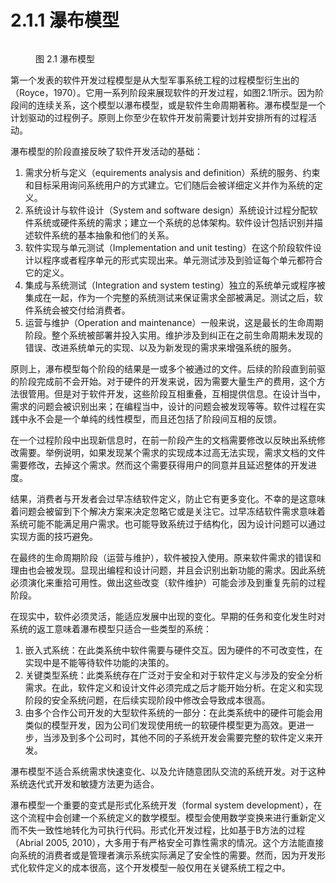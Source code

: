 # 2.1.1 瀑布模型

<figure><img src="../../../../.gitbook/assets/图2.1.1.1.png" alt=""><figcaption><p>图 2.1 瀑布模型</p></figcaption></figure>

第一个发表的软件开发过程模型是从大型军事系统工程的过程模型衍生出的（Royce，1970）。它用一系列阶段来展现软件的开发过程，如图2.1所示。因为阶段间的连续关系，这个模型以瀑布模型，或是软件生命周期著称。瀑布模型是一个计划驱动的过程例子。原则上你至少在软件开发前需要计划并安排所有的过程活动。

瀑布模型的阶段直接反映了软件开发活动的基础：

1. 需求分析与定义（equirements analysis and definition）系统的服务、约束和目标采用询问系统用户的方式建立。它们随后会被详细定义并作为系统的定义。
2. 系统设计与软件设计（System and software design）系统设计过程分配软件系统或硬件系统的需求；建立一个系统的总体架构。软件设计包括识别并描述软件系统的基本抽象和他们的关系。
3. 软件实现与单元测试（Implementation and unit testing）在这个阶段软件设计以程序或者程序单元的形式实现出来。单元测试涉及到验证每个单元都符合它的定义。
4. 集成与系统测试（Integration and system testing）独立的系统单元或程序被集成在一起，作为一个完整的系统测试来保证需求全部被满足。测试之后，软件系统会被交付给消费者。
5. 运营与维护（Operation and maintenance）一般来说，这是最长的生命周期阶段。整个系统被部署并投入实用。维护涉及到纠正在之前生命周期未发现的错误、改进系统单元的实现、以及为新发现的需求来增强系统的服务。

原则上，瀑布模型每个阶段的结果是一或多个被通过的文件。后续的阶段直到前驱的阶段完成前不会开始。对于硬件的开发来说，因为需要大量生产的费用，这个方法很管用。但是对于软件开发，这些阶段互相重叠，互相提供信息。在设计当中，需求的问题会被识别出来；在编程当中，设计的问题会被发现等等。软件过程在实践中永不会是一个单纯的线性模型，而且还包括了阶段间互相的反馈。

在一个过程阶段中出现新信息时，在前一阶段产生的文档需要修改以反映出系统修改需要。举例说明，如果发现某个需求的实现成本过高无法实现，需求文档的文件需要修改，去掉这个需求。然而这个需要获得用户的同意并且延迟整体的开发进度。

结果，消费者与开发者会过早冻结软件定义，防止它有更多变化。不幸的是这意味着问题会被留到下个解决方案来决定忽略它或是关注它。过早冻结软件需求意味着系统可能不能满足用户需求。也可能导致系统过于结构化，因为设计问题可以通过实现方面的技巧避免。

在最终的生命周期阶段（运营与维护），软件被投入使用。原来软件需求的错误和理由也会被发现。显现出编程和设计问题，并且会识别出新功能的需求。因此系统必须演化来重拾可用性。做出这些改变（软件维护）可能会涉及到重复先前的过程阶段。

在现实中，软件必须灵活，能适应发展中出现的变化。早期的任务和变化发生时对系统的返工意味着瀑布模型只适合一些类型的系统：

1. 嵌入式系统：在此类系统中软件需要与硬件交互。因为硬件的不可改变性，在实现中是不能等待软件功能的决策的。
2. 关键类型系统：此类系统存在广泛对于安全和对于软件定义与涉及的安全分析需求。在此，软件定义和设计文件必须完成之后才能开始分析。在定义和实现阶段的安全系统问题，在后续实现阶段中修改会导致成本很高。
3. 由多个合作公司开发的大型软件系统的一部分：在此类系统中的硬件可能会用类似的模型开发，因为公司们发现使用统一的软硬件模型更为高效。更进一步，当涉及到多个公司时，其他不同的子系统开发会需要完整的软件定义来开发。

瀑布模型不适合系统需求快速变化、以及允许随意团队交流的系统开发。对于这种系统迭代式开发和敏捷方法更为适合。

瀑布模型一个重要的变式是形式化系统开发（formal system development），在这个流程中会创建一个系统定义的数学模型。模型会使用数学变换来进行重新定义而不失一致性地转化为可执行代码。形式化开发过程，比如基于B方法的过程（Abrial 2005, 2010），大多用于有严格安全可靠性需求的情况。这个方法能直接向系统的消费者或是管理者演示系统实际满足了安全性的需要。然而，因为开发形式化软件定义的成本很高，这个开发模型一般仅用在关键系统工程之中。

